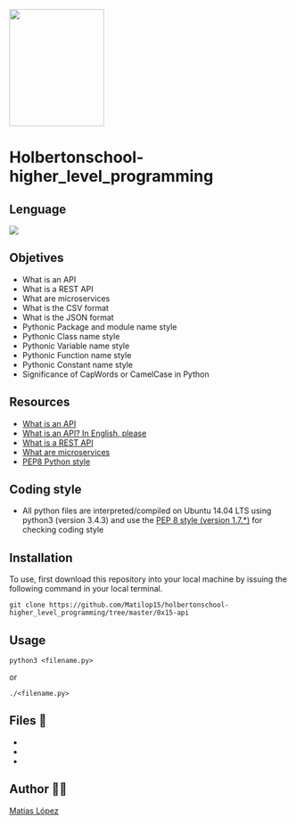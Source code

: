 <img src="https://blog.holbertonschool.com/wp-content/uploads/2020/04/unnamed-2.png" width="170" height="210">

# Holbertonschool-higher_level_programming

## Lenguage
<img src="https://img.icons8.com/color/48/000000/python--v1.png"/>

## Objetives
- What is an API
- What is a REST API
- What are microservices
- What is the CSV format
- What is the JSON format
- Pythonic Package and module name style
- Pythonic Class name style
- Pythonic Variable name style
- Pythonic Function name style
- Pythonic Constant name style
- Significance of CapWords or CamelCase in Python

## Resources

- [What is an API](https://intranet.hbtn.io/rltoken/I-XLIq5AwH-j29xJtzr6bQ)
- [What is an API? In English, please](https://intranet.hbtn.io/rltoken/I1nC8rhySGahG3gXYBfDPA)
- [What is a REST API](https://intranet.hbtn.io/rltoken/6_OAlRYOGUuegPfyd4FUVg)
- [What are microservices](https://intranet.hbtn.io/rltoken/lewYS0z2RuFuiIkIgaCHSA)
- [PEP8 Python style](https://intranet.hbtn.io/rltoken/C7zzmgcZJqUC50-pilPPzw)

## Coding style
- All python files are interpreted/compiled on Ubuntu 14.04 LTS using python3 (version 3.4.3) and use the [PEP 8 style (version 1.7.*)](https://github.com/PyC\QA/pycodestyle) for checking coding style


## Installation
To use, first download  this repository into your local machine by issuing the following command in your local terminal. 
```
git clone https://github.com/Matilop15/holbertonschool-higher_level_programming/tree/master/0x15-api
```

## Usage
```
python3 <filename.py>
```
or
```
./<filename.py>
```

## Files 📄

- []()
- []()
- []()

## Author 👨‍💻
[Matias López](https://uy.linkedin.com/in/matias-l%C3%B3pez-777796194?trk=people-guest_people_search-card)

